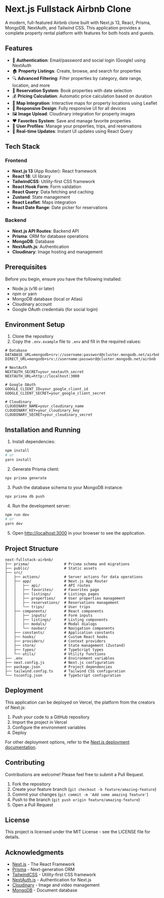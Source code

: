# Next.js Fullstack Airbnb Clone

A modern, full-featured Airbnb clone built with Next.js 13, React, Prisma, MongoDB, NextAuth, and Tailwind CSS. This application provides a complete property rental platform with features for both hosts and guests.

## Features

- 🔐 **Authentication**: Email/password and social login (Google) using NextAuth
- 🏠 **Property Listings**: Create, browse, and search for properties
- 🔍 **Advanced Filtering**: Filter properties by category, date range, location, and more
- 📅 **Reservation System**: Book properties with date selection
- 💰 **Pricing Calculation**: Automatic price calculation based on duration
- 📍 **Map Integration**: Interactive maps for property locations using Leaflet
- 📱 **Responsive Design**: Fully responsive UI for all devices
- 🖼️ **Image Upload**: Cloudinary integration for property images
- ❤️ **Favorites System**: Save and manage favorite properties
- 👤 **User Profiles**: Manage your properties, trips, and reservations
- 🔄 **Real-time Updates**: Instant UI updates using React Query

## Tech Stack

### Frontend
- **Next.js 13** (App Router): React framework
- **React 18**: UI library
- **TailwindCSS**: Utility-first CSS framework
- **React Hook Form**: Form validation
- **React Query**: Data fetching and caching
- **Zustand**: State management
- **React Leaflet**: Maps integration
- **React Date Range**: Date picker for reservations

### Backend
- **Next.js API Routes**: Backend API
- **Prisma**: ORM for database operations
- **MongoDB**: Database
- **NextAuth.js**: Authentication
- **Cloudinary**: Image hosting and management

## Prerequisites

Before you begin, ensure you have the following installed:
- Node.js (v16 or later)
- npm or yarn
- MongoDB database (local or Atlas)
- Cloudinary account
- Google OAuth credentials (for social login)

## Environment Setup

1. Clone the repository
2. Copy the `.env.example` file to `.env` and fill in the required values:

```
# Database
DATABASE_URL=mongodb+srv://username:password@cluster.mongodb.net/airbnb
DIRECT_URL=mongodb+srv://username:password@cluster.mongodb.net/airbnb

# NextAuth
NEXTAUTH_SECRET=your_nextauth_secret
NEXTAUTH_URL=http://localhost:3000

# Google OAuth
GOOGLE_CLIENT_ID=your_google_client_id
GOOGLE_CLIENT_SECRET=your_google_client_secret

# Cloudinary
CLOUDINARY_NAME=your_cloudinary_name
CLOUDINARY_KEY=your_cloudinary_key
CLOUDINARY_SECRET=your_cloudinary_secret
```

## Installation and Running

1. Install dependencies:
```bash
npm install
# or
yarn install
```

2. Generate Prisma client:
```bash
npx prisma generate
```

3. Push the database schema to your MongoDB instance:
```bash
npx prisma db push
```

4. Run the development server:
```bash
npm run dev
# or
yarn dev
```

5. Open [http://localhost:3000](http://localhost:3000) in your browser to see the application.

## Project Structure

```
next-fullstack-airbnb/
├── prisma/                # Prisma schema and migrations
├── public/                # Static assets
├── src/
│   ├── actions/           # Server actions for data operations
│   ├── app/               # Next.js App Router
│   │   ├── api/           # API routes
│   │   ├── favorites/     # Favorites page
│   │   ├── listings/      # Listings pages
│   │   ├── properties/    # User properties management
│   │   ├── reservations/  # Reservations management
│   │   └── trips/         # User trips
│   ├── components/        # React components
│   │   ├── inputs/        # Form inputs
│   │   ├── listings/      # Listing components
│   │   ├── modals/        # Modal dialogs
│   │   └── navbar/        # Navigation components
│   ├── constants/         # Application constants
│   ├── hooks/             # Custom React hooks
│   ├── providers/         # Context providers
│   ├── store/             # State management (Zustand)
│   ├── types/             # TypeScript types
│   └── utils/             # Utility functions
├── .env                   # Environment variables
├── next.config.js         # Next.js configuration
├── package.json           # Project dependencies
├── tailwind.config.ts     # Tailwind CSS configuration
└── tsconfig.json          # TypeScript configuration
```

## Deployment

This application can be deployed on Vercel, the platform from the creators of Next.js:

1. Push your code to a GitHub repository
2. Import the project in Vercel
3. Configure the environment variables
4. Deploy

For other deployment options, refer to the [Next.js deployment documentation](https://nextjs.org/docs/deployment).

## Contributing

Contributions are welcome! Please feel free to submit a Pull Request.

1. Fork the repository
2. Create your feature branch (`git checkout -b feature/amazing-feature`)
3. Commit your changes (`git commit -m 'Add some amazing feature'`)
4. Push to the branch (`git push origin feature/amazing-feature`)
5. Open a Pull Request

## License

This project is licensed under the MIT License - see the LICENSE file for details.

## Acknowledgments

- [Next.js](https://nextjs.org/) - The React Framework
- [Prisma](https://www.prisma.io/) - Next-generation ORM
- [TailwindCSS](https://tailwindcss.com/) - Utility-first CSS framework
- [NextAuth.js](https://next-auth.js.org/) - Authentication for Next.js
- [Cloudinary](https://cloudinary.com/) - Image and video management
- [MongoDB](https://www.mongodb.com/) - Document database
